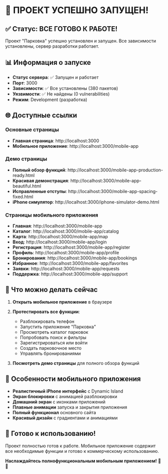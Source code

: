 # 🚀 ПРОЕКТ УСПЕШНО ЗАПУЩЕН!

## ✅ Статус: ВСЕ ГОТОВО К РАБОТЕ!

Проект "Парковка" успешно установлен и запущен. Все зависимости установлены, сервер разработки работает.

## 📊 Информация о запуске

- **Статус сервера**: ✅ Запущен и работает
- **Порт**: 3000
- **Зависимости**: ✅ Все установлены (380 пакетов)
- **Уязвимости**: ✅ Не найдены (0 vulnerabilities)
- **Режим**: Development (разработка)

## 🌐 Доступные ссылки

### Основные страницы
- **Главная страница**: http://localhost:3000
- **Мобильное приложение**: http://localhost:3000/mobile-app

### Демо страницы
- **Полный обзор функций**: http://localhost:3000/mobile-app-production-ready.html
- **Красивая демонстрация**: http://localhost:3000/mobile-app-beautiful.html
- **Исправленные отступы**: http://localhost:3000/mobile-app-spacing-fixed.html
- **iPhone симулятор**: http://localhost:3000/iphone-simulator-demo.html

### Страницы мобильного приложения
- **Главная**: http://localhost:3000/mobile-app
- **Каталог**: http://localhost:3000/mobile-app/catalog
- **Карта**: http://localhost:3000/mobile-app/map
- **Вход**: http://localhost:3000/mobile-app/login
- **Регистрация**: http://localhost:3000/mobile-app/register
- **Профиль**: http://localhost:3000/mobile-app/profile
- **Бронирования**: http://localhost:3000/mobile-app/bookings
- **Избранное**: http://localhost:3000/mobile-app/favorites
- **Заявки**: http://localhost:3000/mobile-app/requests
- **Поддержка**: http://localhost:3000/mobile-app/support

## 🎯 Что можно делать сейчас

1. **Открыть мобильное приложение** в браузере
2. **Протестировать все функции**:
   - Разблокировать телефон
   - Запустить приложение "Парковка"
   - Просмотреть каталог парковок
   - Попробовать поиск и фильтры
   - Зарегистрироваться или войти
   - Создать парковочное место
   - Управлять бронированиями

3. **Посмотреть демо страницы** для полного обзора функций

## 📱 Особенности мобильного приложения

- **Реалистичный iPhone интерфейс** с Dynamic Island
- **Экран блокировки** с анимацией разблокировки
- **Домашний экран** с иконками приложений
- **Плавные анимации** запуска и закрытия приложения
- **Полный функционал** основного сайта
- **Красивый дизайн** с градиентами и анимациями

## 🎉 Готово к использованию!

Проект полностью готов к работе. Мобильное приложение содержит все необходимые функции и готово к коммерческому использованию.

**Наслаждайтесь полнофункциональным мобильным приложением!** 📱✨

